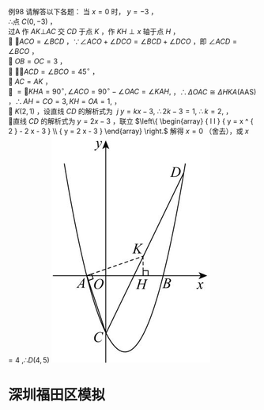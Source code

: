 例98 请解答以下各题：
当 $x = 0$ 时， $y = - 3$ ，  
∴点 $C ( 0 , - 3 )$ ，  
过A 作 $A K \bot A C$ 交 $C D$ 于点 $K$ ，作 $K H \perp x$ 轴于点 $H$ ，  
 $\angle A C O = \angle B C D$ ，$\because \angle A C O + \angle D C O = \angle B C D + \angle D C O$ ，即 $\angle A C D = \angle B C O$ ，  
 $O B = O C = 3$ ，  
 $\cdot \angle A C D = \angle B C O = 4 5 ^ { \circ }$ ，  
 $A C = A K$ ，  
 $= \angle K H A = 9 0 ^ { \circ } , \angle A C O = 9 0 ^ { \circ } - \angle O A C = \angle K A H ,$ ，$\therefore \Delta O A C \cong \Delta H K A ( \mathrm { A A S } )$ ，$\therefore A H = C O = 3 , K H = O A = 1 ,$ ，  
 $K ( 2 , 1 )$ ，设直线 $C D$ 的解析式为 $\scriptstyle \ j \ y = k x - 3 , \ \therefore 2 k - 3 = 1 , \ \therefore k = 2 ,$ ，  
直线 $C D$ 的解析式为 $y = 2 x - 3$ ，联立 $\left\{ \begin{array} { l l } { y = x ^ { 2 } - 2 x - 3 } \\ { y = 2 x - 3 } \end{array} \right.$ 解得 $x = 0$ （舍去），或 $x = 4 \ , \therefore D ( 4 , 5 )$
![](<../../qs_image_DB/专题3-2_一网打尽14类·二次函数的存在性问题（解析版）_/e63325fab137a2fabcf7bd34144e8663abf19e732ed880927f34d73d648ec40e.jpg>)
# 深圳福田区模拟
